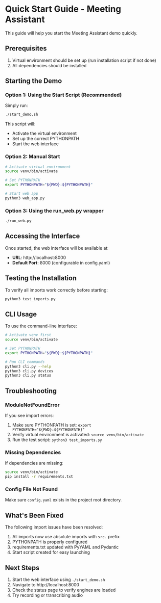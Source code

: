 # Quick Start Guide - Meeting Assistant

This guide will help you start the Meeting Assistant demo quickly.

## Prerequisites

1. Virtual environment should be set up (run installation script if not done)
2. All dependencies should be installed

## Starting the Demo

### Option 1: Using the Start Script (Recommended)

Simply run:

```bash
./start_demo.sh
```

This script will:
- Activate the virtual environment
- Set up the correct PYTHONPATH
- Start the web interface

### Option 2: Manual Start

```bash
# Activate virtual environment
source venv/bin/activate

# Set PYTHONPATH
export PYTHONPATH="${PWD}:${PYTHONPATH}"

# Start web app
python3 web_app.py
```

### Option 3: Using the run_web.py wrapper

```bash
./run_web.py
```

## Accessing the Interface

Once started, the web interface will be available at:
- **URL**: http://localhost:8000
- **Default Port**: 8000 (configurable in config.yaml)

## Testing the Installation

To verify all imports work correctly before starting:

```bash
python3 test_imports.py
```

## CLI Usage

To use the command-line interface:

```bash
# Activate venv first
source venv/bin/activate

# Set PYTHONPATH
export PYTHONPATH="${PWD}:${PYTHONPATH}"

# Run CLI commands
python3 cli.py --help
python3 cli.py devices
python3 cli.py status
```

## Troubleshooting

### ModuleNotFoundError

If you see import errors:
1. Make sure PYTHONPATH is set: `export PYTHONPATH="${PWD}:${PYTHONPATH}"`
2. Verify virtual environment is activated: `source venv/bin/activate`
3. Run the test script: `python3 test_imports.py`

### Missing Dependencies

If dependencies are missing:
```bash
source venv/bin/activate
pip install -r requirements.txt
```

### Config File Not Found

Make sure `config.yaml` exists in the project root directory.

## What's Been Fixed

The following import issues have been resolved:
1. All imports now use absolute imports with `src.` prefix
2. PYTHONPATH is properly configured
3. requirements.txt updated with PyYAML and Pydantic
4. Start script created for easy launching

## Next Steps

1. Start the web interface using `./start_demo.sh`
2. Navigate to http://localhost:8000
3. Check the status page to verify engines are loaded
4. Try recording or transcribing audio
